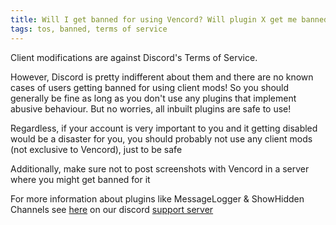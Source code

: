 ```yaml
---
title: Will I get banned for using Vencord? Will plugin X get me banned?
tags: tos, banned, terms of service
---
```


Client modifications are against Discord's Terms of Service.

However, Discord is pretty indifferent about them and there are no known cases of users getting banned for using client mods! So you should generally be fine as long as you don't use any plugins that implement abusive behaviour. But no worries, all inbuilt plugins are safe to use!

Regardless, if your account is very important to you and it getting disabled would be a disaster for you, you should probably not use any client mods (not exclusive to Vencord), just to be safe

Additionally, make sure not to post screenshots with Vencord in a server where you might get banned for it

For more information about plugins like MessageLogger & ShowHidden Channels see [here](<https://discord.com/channels/1015060230222131221/1027235873990901780/1086667726489145356>) on our discord [support server](/discord)
